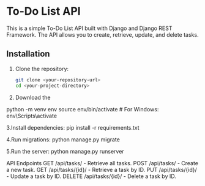 # To-Do List API

This is a simple To-Do List API built with Django and Django REST Framework. The API allows you to create, retrieve, update, and delete tasks.

## Installation

1. Clone the repository:
   ```bash
   git clone <your-repository-url>
   cd <your-project-directory>
2. Download the 

python -m venv env
source env/bin/activate  # For Windows: env\Scripts\activate

3.Install dependencies:
pip install -r requirements.txt

4.Run migrations:
python manage.py migrate

5.Run the server:
python manage.py runserver



API Endpoints
GET /api/tasks/ - Retrieve all tasks.
POST /api/tasks/ - Create a new task.
GET /api/tasks/{id}/ - Retrieve a task by ID.
PUT /api/tasks/{id}/ - Update a task by ID.
DELETE /api/tasks/{id}/ - Delete a task by ID.

